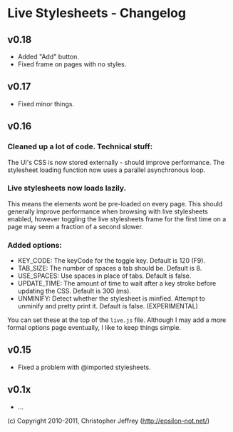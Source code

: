 # Live Stylesheets - Changelog

## v0.18

- Added "Add" button.
- Fixed frame on pages with no styles.

## v0.17

- Fixed minor things.

## v0.16

### Cleaned up a lot of code. Technical stuff:

The UI's CSS is now stored externally - should improve performance.
The stylesheet loading function now uses a parallel asynchronous loop.

### Live stylesheets now loads lazily. 

This means the elements wont be pre-loaded on every page. This should 
generally improve performance when browsing with live stylesheets enabled, 
however toggling the live stylesheets frame for the first time on a page may 
seem a fraction of a second slower.

### Added options:

- KEY_CODE: The keyCode for the toggle key. Default is 120 (F9).
- TAB_SIZE: The number of spaces a tab should be. Default is 8.
- USE_SPACES: Use spaces in place of tabs. Default is false.
- UPDATE_TIME: The amount of time to wait after a key stroke before 
               updating the CSS. Default is 300 (ms).
- UNMINIFY: Detect whether the stylesheet is minfied. Attempt 
            to unminify and pretty print it. Default is false. (EXPERIMENTAL)

You can set these at the top of the `live.js` file. Although I may add a more 
formal options page eventually, I like to keep things simple.

## v0.15

- Fixed a problem with @imported stylesheets.

## v0.1x

- ...

(c) Copyright 2010-2011, Christopher Jeffrey (http://epsilon-not.net/)